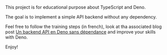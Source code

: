 This project is for educational purpose about TypeScript and Deno.

The goal is to implement a simple API backend without any dependency.

Feel free to follow the training steps (in french), look at tha associated blog post [Un backend API en Deno sans dépendance](https://niji.tech/deno-api-backend-dependency-free) and improve your skills with Deno.

Enjoy!
